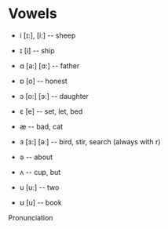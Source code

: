 # Vowels 
* i [ɪ:], [i:] -- sheep
* ɪ [i] -- ship

* ɑ [a:] [ɑ:] -- father 
* ɒ [o] -- honest 
* ɔ [o:] [ɔ:] -- daughter


* ɛ [e] -- set, let, bed
* æ  -- bad, cat
* ɜ [ɜ:] [əː] -- bird, stir, search (always with r)


* ə -- about
* ʌ -- cup, but


* u [u:] -- two
* ʊ [u] -- book

Pronunciation
